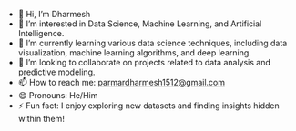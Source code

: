 - 👋 Hi, I’m Dharmesh
- 👀 I’m interested in Data Science, Machine Learning, and Artificial Intelligence.
- 🌱 I’m currently learning various data science techniques, including data visualization, machine learning algorithms, and deep learning.
- 💞️ I’m looking to collaborate on projects related to data analysis and predictive modeling.
- 📫 How to reach me: parmardharmesh1512@gmail.com
- 😄 Pronouns: He/Him
- ⚡ Fun fact: I enjoy exploring new datasets and finding insights hidden within them!
